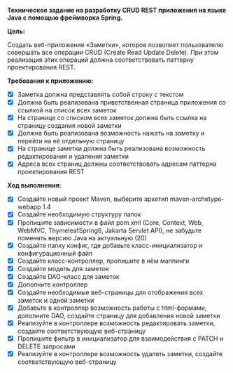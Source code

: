 **Техническое задание на разработку CRUD REST приложения на языке Java с помощью фреймворка Spring.**

**Цель:**

Создать веб-приложение «Заметки», которое позволяет пользователю совершать все операции CRUD (Create Read Update Delete). При этом реализация этих операций должна соответствовать паттерну проектирования REST.

**Требования к приложению:**
- [x] Заметка должна представлять собой строку с текстом
- [x] Должна быть реализована приветственная страница приложения со ссылкой на список всех заметок
- [x] На странице со списком всех заметок должна быть ссылка на страницу создания новой заметки
- [x] Должна быть реализована возможность нажать на заметку и перейти на её отдельную страницу
- [x] На странице заметки должна быть реализована возможность редактирования и удаления заметки
- [x] Адреса всех страниц должны соответствовать адресам паттерна проектирования REST

**Ход выполнения:**
- [x] Создайте новый проект Maven, выберите архетип maven-archetype-webapp 1.4
- [x] Создайте необходимую структуру папок
- [x] Пропишите зависимости в файл pom.xml (Core, Context, Web, WebMVC, ThymeleafSpring6, Jakarta Servlet API), не забудьте поменять версию Java на актуальную (20)
- [x] Создайте папку конфиг, где добавьте класс-инициализатор и конфигурационный файл
- [x] Создайте класс-контроллер, пропишите в нём маппинги
- [x] Создайте модель для заметок
- [x] Создайте DAO-класс для заметок
- [x] Дополните контроллер
- [x] Создайте необходимые веб-страницы для отображения всех заметок и одной заметки
- [x] Добавьте в контроллер возможность работы с html-формами, дополните DAO, создайте страницу для добавления новой заметки
- [x] Реализуйте в контроллере возможность редактировать заметки, создайте соответствующую веб-страницу
- [x] Пропишите фильтр в инициализатор для взаимодействия с PATCH и DELETE запросами
- [x] Реализуйте в контроллере возможность удалять заметки, создайте соответствующую веб-страницу
